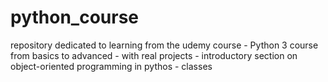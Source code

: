 # python_course

repository dedicated to learning from the udemy course -
Python 3 course from basics to advanced - 
with real projects - 
introductory section on object-oriented programming in pythos - classes
